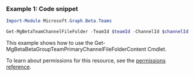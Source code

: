### Example 1: Code snippet

```powershellImport-Module Microsoft.Graph.Beta.Teams

Get-MgBetaTeamChannelFileFolder -TeamId $teamId -ChannelId $channelId
```
This example shows how to use the Get-MgBetaBetaGroupTeamPrimaryChannelFileFolderContent Cmdlet.
To learn about permissions for this resource, see the [permissions reference](/graph/permissions-reference).

